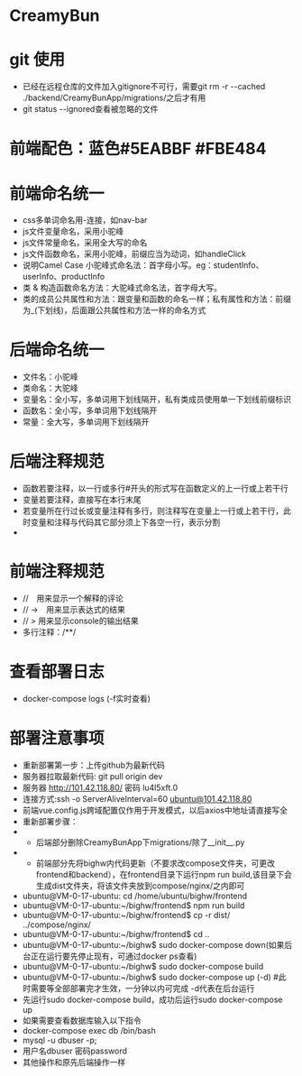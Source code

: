 # CreamyBun
# git 使用
+ 已经在远程仓库的文件加入gitignore不可行，需要git rm -r --cached ./backend/CreamyBunApp/migrations/之后才有用
+ git status --ignored查看被忽略的文件
# 前端配色：蓝色#5EABBF #FBE484

# 前端命名统一
+ css多单词命名用-连接，如nav-bar
+ js文件变量命名，采用小驼峰
+ js文件常量命名，采用全大写的命名
+ js文件函数命名，采用小驼峰，前缀应当为动词，如handleClick
+ 说明Camel Case 小驼峰式命名法：首字母小写。eg：studentInfo、userInfo、productInfo
+ 类 & 构造函数命名方法：大驼峰式命名法，首字母大写。
+ 类的成员公共属性和方法：跟变量和函数的命名一样；私有属性和方法：前缀为_(下划线)，后面跟公共属性和方法一样的命名方式

# 后端命名统一
+ 文件名：小驼峰
+ 类命名：大驼峰
+ 变量名：全小写，多单词用下划线隔开，私有类成员使用单一下划线前缀标识
+ 函数名：全小写，多单词用下划线隔开
+ 常量：全大写，多单词用下划线隔开

# 后端注释规范
+ 函数若要注释，以一行或多行#开头的形式写在函数定义的上一行或上若干行
+ 变量若要注释，直接写在本行末尾
+ 若变量所在行过长或变量注释有多行，则注释写在变量上一行或上若干行，此时变量和注释与代码其它部分须上下各空一行，表示分割
+ 

# 前端注释规范
+ //　用来显示一个解释的评论
+ // ->　用来显示表达式的结果
+ // > 用来显示console的输出结果
+ 多行注释：/**/

# 查看部署日志
+ docker-compose logs (-f实时查看)

# 部署注意事项
+ 重新部署第一步：上传github为最新代码
+ 服务器拉取最新代码: git pull origin dev
+ 服务器 http://101.42.118.80/ 密码 lu4l5xft.0
+ 连接方式:ssh -o ServerAliveInterval=60 ubuntu@101.42.118.80
+ 前端vue.config.js跨域配置仅作用于开发模式，以后axios中地址请直接写全
+ 重新部署步骤：
+ + 后端部分删除CreamyBunApp下migrations/除了__init__.py
+ + 前端部分先将bighw内代码更新（不要求改compose文件夹，可更改frontend和backend），在frontend目录下运行npm run build,该目录下会生成dist文件夹，将该文件夹放到compose/nginx/之内即可
+ ubuntu@VM-0-17-ubuntu: cd /home/ubuntu/bighw/frontend
+ ubuntu@VM-0-17-ubuntu:~/bighw/frontend$ npm run build
+ ubuntu@VM-0-17-ubuntu:~/bighw/frontend$ cp -r dist/ ../compose/nginx/
+ ubuntu@VM-0-17-ubuntu:~/bighw/frontend$ cd ..
+ ubuntu@VM-0-17-ubuntu:~/bighw$ sudo docker-compose down(如果后台正在运行要先停止现有，可通过docker ps查看)
+ ubuntu@VM-0-17-ubuntu:~/bighw$ sudo docker-compose build
+ ubuntu@VM-0-17-ubuntu:~/bighw$ sudo docker-compose up (-d) #此时需要等全部部署完才生效，一分钟以内可完成 -d代表在后台运行
+ 先运行sudo docker-compose build，成功后运行sudo docker-compose up
+ 如果需要查看数据库输入以下指令
+ docker-compose exec db /bin/bash
+ mysql -u dbuser -p;
+ 用户名dbuser 密码password
+ 其他操作和原先后端操作一样